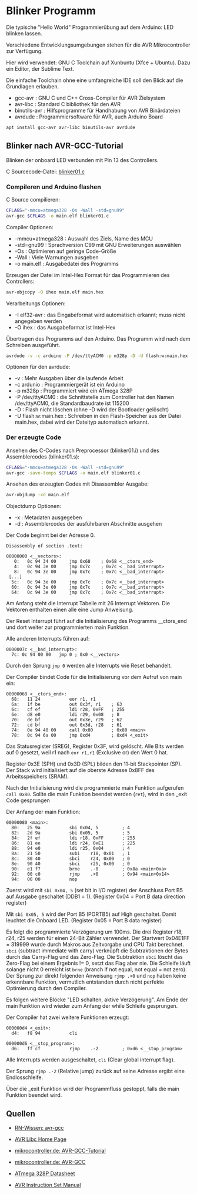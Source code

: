 ﻿# Blinker Programm

Die typische "Hello World" Programmierübung auf dem Arduino:
LED blinken lassen.


Verschiedene Entwicklungsumgebungen stehen für die AVR Mikrocontroller zur Verfügung.

Hier wird verwendet: GNU C Toolchain auf Xunbuntu (Xfce + Ubuntu).
Dazu ein Editor, der Sublime Text.

Die einfache Toolchain ohne eine umfangreiche IDE soll den Blick auf die
Grundlagen erlauben.


- gcc-avr : GNU C und C++ Cross-Compiler für AVR Zielsystem
- avr-libc : Standard C bibliothek für den AVR
- binutils-avr : Hilfsprogramme für Handhabung von AVR Binärdateien
- avrdude : Programmiersoftware für AVR, auch Arduino Board


```bash
apt install gcc-avr avr-libc binutils-avr avrdude
```

## Blinker nach AVR-GCC-Tutorial

Blinken der onboard LED verbunden mit Pin 13 des Controllers.

C Sourcecode-Datei: [blinker01.c](blinker01.c)

### Compileren und Arduino flashen

C Source compilieren:

```bash
CFLAGS="-mmcu=atmega328 -Os -Wall -std=gnu99"
avr-gcc $CFLAGS -o main.elf blinker01.c
```

Compiler Optionen:

- -mmcu=atmega328 : Auswahl des Ziels, Name des MCU
- -std=gnu99 : Sprachversion C99 mit GNU Erweiterungen auswählen
- -Os : Optimieren auf geringe Code-Größe
- -Wall : Viele Warnungen ausgeben
- -o main.elf : Ausgabedatei des Programms

Erzeugen der Datei im Intel-Hex Format für das Programmieren des Controllers:

```bash
avr-objcopy -O ihex main.elf main.hex
```

Verarbeitungs Optionen:

- -I elf32-avr : das Eingabeformat wird automatisch erkannt; muss nicht angegeben werden
- -O ihex : das Ausgabeformat ist Intel-Hex

Übertragen des Programms auf den Arduino.
Das Programm wird nach dem Schreiben ausgeführt.

```bash
avrdude -v -c arduino -P /dev/ttyACM0 -p m328p -D -U flash:w:main.hex
```

Optionen für den avrdude:

- -v : Mehr Ausgaben über die laufende Arbeit
- -c ardunio : Programmiergerät ist ein Arduino
- -p m328p : Programmiert wird ein ATmega 328P
- -P /dev/ttyACM0 : die Schnittstelle zum Controller hat den Namen /dev/ttyACM0,
  die Standardbaudrate ist 115200
- -D : Flash nicht löschen (ohne -D wird der Bootloader gelöscht)
- -U flash:w:main.hex : Schreiben in den Flash-Speicher aus der Datei main.hex,
  dabei wird der Dateityp automatisch erkannt.

### Der erzeugte Code

Ansehen des C-Codes nach Preprocessor (blinker01.i) und des Assemblercodes (blinker01.s):

```bash
CFLAGS="-mmcu=atmega328 -Os -Wall -std=gnu99"
avr-gcc -save-temps $CFLAGS -o main.elf blinker01.c
```

Ansehen des erzeugten Codes mit Disassembler Ausgabe:

```bash
avr-objdump -xd main.elf
```

Objectdump Optionen:

- -x : Metadaten ausgegeben
- -d : Assemblercodes der ausführbaren Abschnitte ausgehen

Der Code beginnt bei der Adresse 0.

```
Disassembly of section .text:

00000000 <__vectors>:
   0:   0c 94 34 00     jmp 0x68    ; 0x68 <__ctors_end>
   4:   0c 94 3e 00     jmp 0x7c    ; 0x7c <__bad_interrupt>
   8:   0c 94 3e 00     jmp 0x7c    ; 0x7c <__bad_interrupt>
 [...]
  5c:   0c 94 3e 00     jmp 0x7c    ; 0x7c <__bad_interrupt>
  60:   0c 94 3e 00     jmp 0x7c    ; 0x7c <__bad_interrupt>
  64:   0c 94 3e 00     jmp 0x7c    ; 0x7c <__bad_interrupt>
```

Am Anfang steht die Interrupt Tabelle mit 26 Interrupt Vektoren.
Die Vektoren enthalten einen alle eine Jump Anweisung.

Der Reset Interrupt führt auf die Initialisierung des Programms
\__ctors_end und dort weiter zur programmierten main Funktion.

Alle anderen Interrupts führen auf:

```
0000007c <__bad_interrupt>:
  7c: 0c 94 00 00   jmp 0 ; 0x0 <__vectors>
```

Durch den Sprung `jmp 0` werden alle Interrupts wie Reset behandelt.


Der Compiler bindet Code für die Initialisierung vor dem Aufruf von main ein:

```
00000068 <__ctors_end>:
  68:   11 24           eor r1, r1
  6a:   1f be           out 0x3f, r1    ; 63
  6c:   cf ef           ldi r28, 0xFF   ; 255
  6e:   d8 e0           ldi r29, 0x08   ; 8
  70:   de bf           out 0x3e, r29   ; 62
  72:   cd bf           out 0x3d, r28   ; 61
  74:   0e 94 40 00     call 0x80       ; 0x80 <main>
  78:   0c 94 6a 00     jmp 0xd4        ; 0xd4 <_exit>
```

Das Statusregister (SREG), Register 0x3F, wird gelöscht.
Alle Bits werden auf 0 gesetzt, weil r1 nach `eor r1,r1` (Exclusive or) den Wert 0 hat.

Register 0x3E (SPH) und 0x3D (SPL) bilden den 11-bit Stackpointer (SP).
Der Stack wird initialisiert auf die oberste Adresse 0x8FF des Arbeitsspeichers (SRAM).

Nach der Initialisierung wird die programmierte main Funktion aufgerufen `call 0x80`.
Sollte die main Funktion beendet werden (`ret`), wird in den \_exit Code gesprungen

Der Anfang der main Funktion:

```
00000080 <main>:
  80:   25 9a           sbi 0x04, 5         ; 4
  82:   2d 9a           sbi 0x05, 5         ; 5
  84:   2f ef           ldi r18, 0xFF       ; 255
  86:   81 ee           ldi r24, 0xE1       ; 225
  88:   94 e0           ldi r25, 0x04       ; 4
  8a:   21 50           subi    r18, 0x01   ; 1
  8c:   80 40           sbci    r24, 0x00   ; 0
  8e:   90 40           sbci    r25, 0x00   ; 0
  90:   e1 f7           brne    .-8         ; 0x8a <main+0xa>
  92:   00 c0           rjmp    .+0         ; 0x94 <main+0x14>
  94:   00 00           nop
```

Zuerst wird mit `sbi 0x04, 5` (set bit in I/O register)
der Anschluss Port B5 auf Ausgabe geschaltet (DDB1 = 1).
(Register 0x04 = Port B data direction register)

Mit `sbi 0x05, 5` wird der Port B5 (PORTB5) auf High geschaltet.
Damit leuchtet die Onboard LED.
(Register 0x05 = Port B data register)

Es folgt die programmierte Verzögerung um 100ms.
Die drei Register r18, r24, r25 werden für einen 24-Bit Zähler verwendet.
Der Startwert 0x04E1FF = 319999 wurde durch Makros aus Zeitvorgabe und CPU Takt berechnet.
`sbci` (subtract immediate with carry) verknüpft die Subtraktionen der Bytes
durch das Carry-Flag und das Zero-Flag.
Die Subtraktion `sbci` löscht das Zero-Flag bei einem Ergebnis != 0, setzt das Flag aber nie.
Die Schleife läuft solange nicht 0 erreicht ist `brne` (branch if not equal, not equal = not zero).
Der Sprung zur direkt folgenden Anweisung `rjmp .+0` und `nop` haben keine erkennbare Funktion,
vermutlich entstanden durch nicht perfekte Optimierung durch den Compiler.

Es folgen weitere Blöcke "LED schalten, aktive Verzögerung".
Am Ende der main Funktion wird wieder zum Anfang der while Schleife gesprungen.

Der Compiler hat zwei weitere Funktionen erzeugt:

```
000000d4 <_exit>:
  d4:   f8 94           cli

000000d6 <__stop_program>:
  d6:   ff cf           rjmp    .-2         ; 0xd6 <__stop_program>
```

Alle Interrupts werden ausgeschaltet, `cli` (Clear global interrupt flag).

Der Sprung `rjmp .-2` (Relative jump) zurück auf seine Adresse ergibt eine Endlosschleife.

Über die \_exit Funktion wird der Programmfluss gestoppt, falls die main Funktion beendet wird.


## Quellen

- [RN-Wissen: avr-gcc](https://rn-wissen.de/wiki/index.php/Avr-gcc)

- [AVR Libc Home Page](https://www.nongnu.org/avr-libc/user-manual/index.html)

- [mikrocontroller.de: AVR-GCC-Tutorial](https://www.mikrocontroller.net/articles/AVR-GCC-Tutorial)

- [mikrocontroller.de: AVR-GCC](https://www.mikrocontroller.net/articles/AVR-GCC)

- [ATmega 328P Datasheet](https://ww1.microchip.com/downloads/en/DeviceDoc/Atmel-7810-Automotive-Microcontrollers-ATmega328P_Datasheet.pdf)

- [AVR Instruction Set Manual](http://ww1.microchip.com/downloads/en/devicedoc/atmel-0856-avr-instruction-set-manual.pdf)
